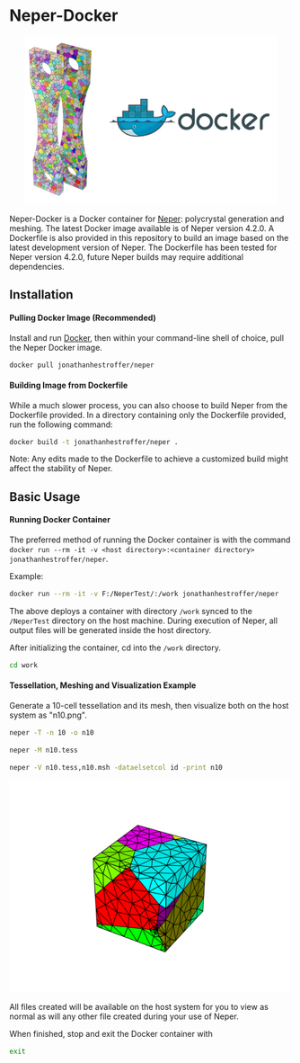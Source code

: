 # Neper-Docker
<p align="center">
  <img width="450" height="300" src="https://github.com/jonathanhestroffer/Neper-Docker/blob/master/preview.png">
</p>

Neper-Docker is a Docker container for [Neper](neper.info): polycrystal generation and meshing. The latest Docker image available is of Neper version 4.2.0. A Dockerfile is also provided in this repository to build an image based on the latest development version of Neper. The Dockerfile has been tested for Neper version 4.2.0, future Neper builds may require additional dependencies.

## Installation

#### Pulling Docker Image (Recommended)

Install and run [Docker](https://docs.docker.com/), then within your command-line shell of choice, pull the Neper Docker image.

```bash
docker pull jonathanhestroffer/neper
```

#### Building Image from Dockerfile

While a much slower process, you can also choose to build Neper from the Dockerfile provided. In a directory containing only the Dockerfile provided, run the following command:

```bash
docker build -t jonathanhestroffer/neper .
```

Note: Any edits made to the Dockerfile to achieve a customized build might affect the stability of Neper.

## Basic Usage

#### Running Docker Container

The preferred method of running the Docker container is with the command ```docker run --rm -it -v <host directory>:<container directory> jonathanhestroffer/neper```.

Example:
```bash
docker run --rm -it -v F:/NeperTest/:/work jonathanhestroffer/neper
```

The above deploys a container with directory ```/work``` synced to the ```/NeperTest``` directory on the host machine. During execution of Neper, all output files will be generated inside the host directory.

After initializing the container, cd into the ```/work``` directory.

```bash
cd work
```

#### Tessellation, Meshing and Visualization Example

Generate a 10-cell tessellation and its mesh, then visualize both on the host system as "n10.png". 

```bash
neper -T -n 10 -o n10
```
```bash
neper -M n10.tess
```
```bash
neper -V n10.tess,n10.msh -dataelsetcol id -print n10
```
		
![Visualization](https://github.com/jonathanhestroffer/Neper-Docker/blob/master/n10.png)
        
All files created will be available on the host system for you to view as normal as will any other file created during your use of Neper.
    
When finished, stop and exit the Docker container with

```bash
exit
```
